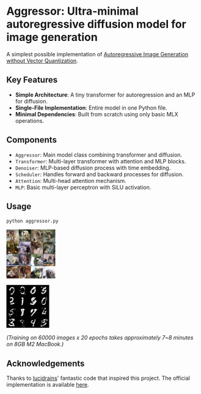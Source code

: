 # Aggressor: Ultra-minimal autoregressive diffusion model for image generation

A simplest possible implementation of [Autoregressive Image Generation without Vector Quantization](https://arxiv.org/abs/2406.11838).

## Key Features

- **Simple Architecture**: A tiny transformer for autoregression and an MLP for diffusion.
- **Single-File Implementation**: Entire model in one Python file.
- **Minimal Dependencies**: Built from scratch using only basic MLX operations.

## Components

- `Aggressor`: Main model class combining transformer and diffusion.
- `Transformer`: Multi-layer transformer with attention and MLP blocks.
- `Denoiser`: MLP-based diffusion process with time embedding.
- `Scheduler`: Handles forward and backward processes for diffusion.
- `Attention`: Multi-head attention mechanism.
- `MLP`: Basic multi-layer perceptron with SiLU activation.

## Usage

```zsh
python aggressor.py
```

![Alt text](https://raw.githubusercontent.com/JosefAlbers/Aggressor/main/assets/aggressor_cifar.png)

![Alt text](https://raw.githubusercontent.com/JosefAlbers/Aggressor/main/assets/aggressor_mnist.png)

*(Training on 60000 images x 20 epochs takes approximately 7~8 minutes on 8GB M2 MacBook.)*

## Acknowledgements

Thanks to [lucidrains](https://github.com/lucidrains/autoregressive-diffusion-pytorch)' fantastic code that inspired this project. The official implementation is available [here](https://github.com/LTH14/mar).
